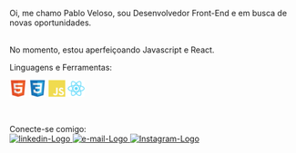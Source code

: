 
 Oi, me chamo Pablo Veloso, sou Desenvolvedor Front-End e em busca de novas oportunidades.
<br>
<br>

No momento, estou aperfeiçoando Javascript e React.





Linguagens e Ferramentas:

 <img src="https://raw.githubusercontent.com/devicons/devicon/master/icons/html5/html5-original.svg" width="30px" alt="HTML-Logo"> </a>
 <img src="https://raw.githubusercontent.com/devicons/devicon/master/icons/css3/css3-original.svg" width="30px" alt="CSS-Logo"></a>
 <img src="https://raw.githubusercontent.com/devicons/devicon/master/icons/javascript/javascript-plain.svg" width="30px" alt="JAVASCRIPT-Logo"></a>
 <img src="https://raw.githubusercontent.com/devicons/devicon/master/icons/react/react-original.svg" width="30px" alt="React-Logo"></a>

<br>

Conecte-se comigo:
<br>
<a href="https://www.linkedin.com/in/pablo-veloso-75126a231/"> <img src="https://www.linkedin.com/in/rodolfomori/" alt="linkedin-Logo"/>
</a>
<a href="https://mail.google.com/mail/u/0/?tab=rm&ogbl#inbox"> <img src="https://camo.githubusercontent.com/927d6b3961fa048ff7303daf291cb5869dfa25018997cf8c1373c2f6a85b1458/68747470733a2f2f696d672e736869656c64732e696f2f62616467652f2d476d61696c2d2532333333333f7374796c653d666f722d7468652d6261646765266c6f676f3d676d61696c266c6f676f436f6c6f723d7768697465" alt="e-mail-Logo"/>
</a>
<a href="https://www.instagram.com/pabloveloso28/"> <img src="https://camo.githubusercontent.com/c80f9763ed06d4ab9fbcc1a74b8b74cd95e4c7f82d3f1f70233994f236a0faeb/68747470733a2f2f63646e2e6a7364656c6976722e6e65742f6e706d2f73696d706c652d69636f6e734076332f69636f6e732f696e7374616772616d2e737667" alt="Instagram-Logo"/></a>
